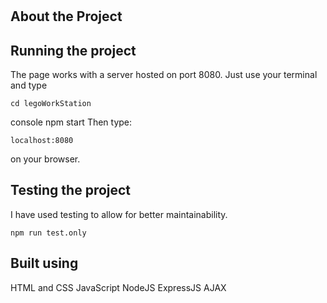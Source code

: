 #

## About the Project

## Running the project

The page works with a server hosted on port 8080. Just use your terminal and type

```console
cd legoWorkStation
```

console
npm start
Then type:

```console
localhost:8080
```

on your browser.

## Testing the project

I have used testing to allow for better maintainability.

```console
npm run test.only
```

## Built using

HTML and CSS
JavaScript
NodeJS
ExpressJS
AJAX
